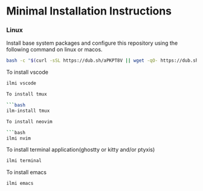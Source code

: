 # Minimal Installation Instructions

### Linux

Install base system packages and configure this repository using the following command on linux or macos.

   ```bash
   bash -c "$(curl -sSL https://dub.sh/aPKPT8V || wget -qO- https://dub.sh/aPKPT8V)" -- min
   ```

To install vscode

```bash
ilmi vscode

To install tmux

```bash
ilm-install tmux

To install neovim

```bash
ilmi nvim
```

To install terminal application(ghostty or kitty and/or ptyxis)

```bash
ilmi terminal
```

To install emacs

```bash
ilmi emacs
